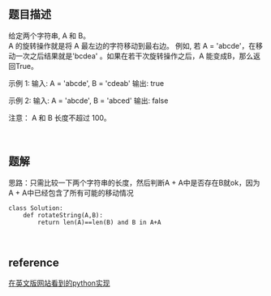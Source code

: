 ## 题目描述
给定两个字符串, A 和 B。  
A 的旋转操作就是将 A 最左边的字符移动到最右边。 例如, 若 A = 'abcde'，在移动一次之后结果就是'bcdea' 。如果在若干次旋转操作之后，A 能变成B，那么返回True。

示例 1:
输入: A = 'abcde', B = 'cdeab'
输出: true

示例 2:
输入: A = 'abcde', B = 'abced'
输出: false

注意：
A 和 B 长度不超过 100。


&nbsp;
## 题解
思路：只需比较一下两个字符串的长度，然后判断A + A中是否存在B就ok，因为A + A中已经包含了所有可能的移动情况
```
class Solution:
    def rotateString(A,B):
        return len(A)==len(B) and B in A+A
```

&nbsp;
## reference
[在英文版网站看到的python实现](https://leetcode-cn.com/problems/rotate-string/comments/)
